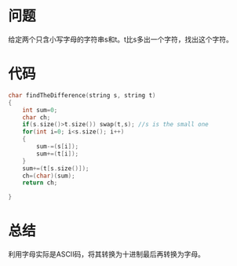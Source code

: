 # 问题
给定两个只含小写字母的字符串s和t。t比s多出一个字符，找出这个字符。
# 代码
```c
char findTheDifference(string s, string t)
{
    int sum=0;
    char ch;
    if(s.size()>t.size()) swap(t,s); //s is the small one
    for(int i=0; i<s.size(); i++)
    {
        sum-=(s[i]);
        sum+=(t[i]);
    }
    sum+=(t[s.size()]);
    ch=(char)(sum);
    return ch;

}
```
# 总结
利用字母实际是ASCII码，将其转换为十进制最后再转换为字母。
